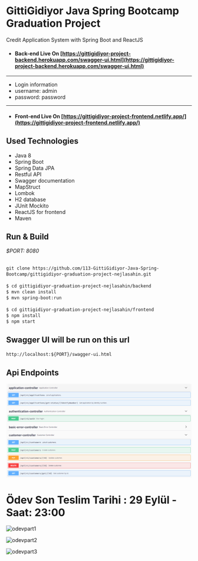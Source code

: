 # GittiGidiyor Java Spring Bootcamp Graduation Project
Credit Application System with Spring Boot and ReactJS

- #### Back-end Live On [https://gittigidiyor-project-backend.herokuapp.com/swagger-ui.html](https://gittigidiyor-project-backend.herokuapp.com/swagger-ui.html)

---

- Login information
- username: admin
- password: password

---

- #### Front-end Live On [https://gittigidiyor-project-frontend.netlify.app/](https://gittigidiyor-project-frontend.netlify.app/)

## Used Technologies

- Java 8
- Spring Boot
- Spring Data JPA
- Restful API
- Swagger documentation
- MapStruct
- Lombok
- H2 database
- JUnit Mockito
- ReactJS for frontend
- Maven

## Run & Build

*$PORT: 8080*

```ssh

git clone https://github.com/113-GittiGidiyor-Java-Spring-Bootcamp/gittigidiyor-graduation-project-nejlasahin.git

$ cd gittigidiyor-graduation-project-nejlasahin/backend
$ mvn clean install
$ mvn spring-boot:run

$ cd gittigidiyor-graduation-project-nejlasahin/frontend
$ npm install
$ npm start

```
## Swagger UI will be run on this url

`http://localhost:${PORT}/swagger-ui.html`

## Api Endpoints

![endpoints](./docs/api-endpoint.PNG)


# Ödev Son Teslim Tarihi : 29 Eylül - Saat: 23:00

![odevpart1](https://user-images.githubusercontent.com/45206582/133460137-dbd5583e-1ac9-426f-a6f0-abf5983f6fd6.PNG)


![odevpart2](https://user-images.githubusercontent.com/45206582/133460164-f0b61470-f3e9-49cb-8b0e-8ae9afb45e2e.PNG)


![odevpart3](https://user-images.githubusercontent.com/45206582/133460177-2e2e561e-e1ac-4c42-96a7-5bce51eb8228.PNG)


